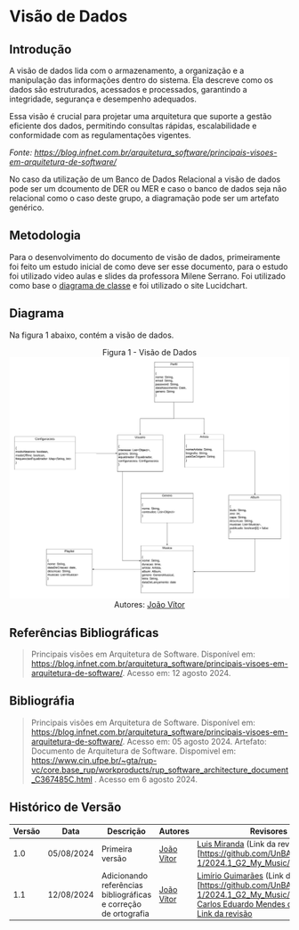 # Visão de Dados

## Introdução

A visão de dados lida com o armazenamento, a organização e a manipulação das informações dentro do sistema. Ela descreve como os dados são estruturados, acessados e processados, garantindo a integridade, segurança e desempenho adequados.

Essa visão é crucial para projetar uma arquitetura que suporte a gestão eficiente dos dados, permitindo consultas rápidas, escalabilidade e conformidade com as regulamentações vigentes.

*Fonte: https://blog.infnet.com.br/arquitetura_software/principais-visoes-em-arquitetura-de-software/*

No caso da utilização de um Banco de Dados Relacional a visão de dados pode ser um dcoumento de DER ou MER e caso o banco de dados seja não relacional como o caso deste grupo, a diagramação pode ser um artefato genérico.

## Metodologia

Para o desenvolvimento do documento de visão de dados, primeiramente foi feito um estudo inicial de como deve ser esse documento, para o estudo foi utilizado video aulas e slides da professora Milene Serrano. Foi utilizado como base o  [diagrama de classe](https://unbarqdsw2024-1.github.io/2024.1_G2_My_Music/Modelagem/diagramaClasses/) e foi utilizado o site Lucidchart.

## Diagrama 

Na figura 1 abaixo, contém a visão de dados.

<center>

Figura 1 - Visão de Dados
![Figura 1](../assets/visaoDados.png)
Autores: [João Vítor](https://github.com/Jvsoutomaior)

</center>

## Referências Bibliográficas
> Principais visões em Arquitetura de Software. Disponível em: <https://blog.infnet.com.br/arquitetura_software/principais-visoes-em-arquitetura-de-software/>. Acesso em: 12 agosto 2024.

## Bibliográfia

> Principais visões em Arquitetura de Software. Disponível em: <https://blog.infnet.com.br/arquitetura_software/principais-visoes-em-arquitetura-de-software/>. Acesso em: 05 agosto 2024.
> Artefato: Documento de Arquitetura de Software. Dispomivel em: https://www.cin.ufpe.br/~gta/rup-vc/core.base_rup/workproducts/rup_software_architecture_document_C367485C.html . Acesso em 6 agosto 2024.

## Histórico de Versão

| Versão | Data       | Descrição                                               | Autores                        | Revisores |
| ------ | ---------- | ------------------------------------------------------- | ------------------------------ | --------- |
| 1.0 | 05/08/2024 | Primeira versão | [João Vítor](https://github.com/Jvsoutomaior) | [Luis Miranda](https://github.com/LuisMiranda10) (Link da revisão)[https://github.com/UnBArqDsw2024-1/2024.1_G2_My_Music/pull/84] |
| 1.1 | 12/08/2024 | Adicionando referências bibliográficas e correção de ortografia | [João Vítor](https://github.com/Jvsoutomaior)| [Limírio Guimarães](https://github.com/LimirioGuimaraes) (Link da revisão)[https://github.com/UnBArqDsw2024-1/2024.1_G2_My_Music/pull/84], [Carlos Eduardo Mendes de Mesquita](https://github.com/CarlosEduardoMendesdeMesquita), [Link da revisão](https://github.com/UnBArqDsw2024-1/2024.1_G2_My_Music/pull/84)|

